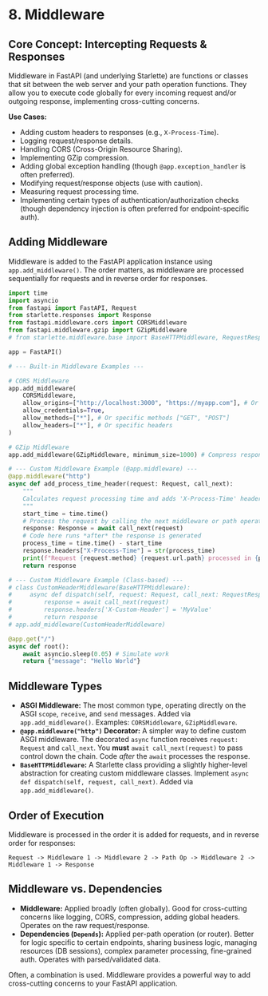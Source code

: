 # 8. Middleware

## Core Concept: Intercepting Requests & Responses

Middleware in FastAPI (and underlying Starlette) are functions or classes that sit between the web server and your path operation functions. They allow you to execute code globally for every incoming request and/or outgoing response, implementing cross-cutting concerns.

**Use Cases:**

-   Adding custom headers to responses (e.g., `X-Process-Time`).
-   Logging request/response details.
-   Handling CORS (Cross-Origin Resource Sharing).
-   Implementing GZip compression.
-   Adding global exception handling (though `@app.exception_handler` is often preferred).
-   Modifying request/response objects (use with caution).
-   Measuring request processing time.
-   Implementing certain types of authentication/authorization checks (though dependency injection is often preferred for endpoint-specific auth).

## Adding Middleware

Middleware is added to the FastAPI application instance using `app.add_middleware()`. The order matters, as middleware are processed sequentially for requests and in reverse order for responses.

```python
import time
import asyncio
from fastapi import FastAPI, Request
from starlette.responses import Response
from fastapi.middleware.cors import CORSMiddleware
from fastapi.middleware.gzip import GZipMiddleware
# from starlette.middleware.base import BaseHTTPMiddleware, RequestResponseCall

app = FastAPI()

# --- Built-in Middleware Examples ---

# CORS Middleware
app.add_middleware(
    CORSMiddleware,
    allow_origins=["http://localhost:3000", "https://myapp.com"], # Or ["*"] for all
    allow_credentials=True,
    allow_methods=["*"], # Or specific methods ["GET", "POST"]
    allow_headers=["*"], # Or specific headers
)

# GZip Middleware
app.add_middleware(GZipMiddleware, minimum_size=1000) # Compress responses > 1000 bytes

# --- Custom Middleware Example (@app.middleware) ---
@app.middleware("http")
async def add_process_time_header(request: Request, call_next):
    """
    Calculates request processing time and adds 'X-Process-Time' header.
    """
    start_time = time.time()
    # Process the request by calling the next middleware or path operation
    response: Response = await call_next(request)
    # Code here runs *after* the response is generated
    process_time = time.time() - start_time
    response.headers["X-Process-Time"] = str(process_time)
    print(f"Request {request.method} {request.url.path} processed in {process_time:.4f} secs")
    return response

# --- Custom Middleware Example (Class-based) ---
# class CustomHeaderMiddleware(BaseHTTPMiddleware):
#     async def dispatch(self, request: Request, call_next: RequestResponseCall):
#         response = await call_next(request)
#         response.headers['X-Custom-Header'] = 'MyValue'
#         return response
# app.add_middleware(CustomHeaderMiddleware)

@app.get("/")
async def root():
    await asyncio.sleep(0.05) # Simulate work
    return {"message": "Hello World"}

```

## Middleware Types

-   **ASGI Middleware:** The most common type, operating directly on the ASGI `scope`, `receive`, and `send` messages. Added via `app.add_middleware()`. Examples: `CORSMiddleware`, `GZipMiddleware`.
-   **`@app.middleware("http")` Decorator:** A simpler way to define custom ASGI middleware. The decorated `async` function receives `request: Request` and `call_next`. You **must** `await call_next(request)` to pass control down the chain. Code *after* the `await` processes the response.
-   **`BaseHTTPMiddleware`:** A Starlette class providing a slightly higher-level abstraction for creating custom middleware classes. Implement `async def dispatch(self, request, call_next)`. Added via `app.add_middleware()`.

## Order of Execution

Middleware is processed in the order it is added for requests, and in reverse order for responses:

```
Request -> Middleware 1 -> Middleware 2 -> Path Op -> Middleware 2 -> Middleware 1 -> Response
```

## Middleware vs. Dependencies

-   **Middleware:** Applied broadly (often globally). Good for cross-cutting concerns like logging, CORS, compression, adding global headers. Operates on the raw request/response.
-   **Dependencies (`Depends`):** Applied per-path operation (or router). Better for logic specific to certain endpoints, sharing business logic, managing resources (DB sessions), complex parameter processing, fine-grained auth. Operates with parsed/validated data.

Often, a combination is used. Middleware provides a powerful way to add cross-cutting concerns to your FastAPI application.